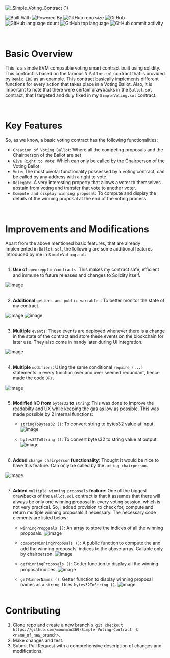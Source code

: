 ![_Simple_Voting_Contract (1)](https://user-images.githubusercontent.com/100613640/166903388-d273b1e4-7874-4312-87a7-062d20a27e82.png)


![Built With](https://img.shields.io/badge/built%20with-SOLIDITY-blueviolet)
![Powered By](https://img.shields.io/badge/powered%20by-ETHEREUM-yellow)
![GitHub repo size](https://img.shields.io/github/repo-size/moonman369/Simple-Voting-contract)
![GitHub](https://img.shields.io/github/license/moonman369/Simple-Voting-Contract)
![GitHub language count](https://img.shields.io/github/languages/count/moonman369/Simple-Voting-Contract)
![GitHub top language](https://img.shields.io/github/languages/top/moonman369/Simple-Voting-Contract)
![GitHub commit activity](https://img.shields.io/github/commit-activity/m/moonman369/Simple-Voting-Contract)

<br>

# Basic Overview

This is a simple EVM compatible voting smart contract built using solidity. This contract is based on the famous `3_Ballot.sol` contract that is provided by  `Remix IDE` as an example.
This contract basically implements different functions for every action that takes place in a Voting Ballot. Also, it is important to note that there were certain drawbacks in the `Ballot.sol` contract, that I targeted and duly fixed in my `SimpleVoting.sol` contract.

<br>

# Key Features

So, as we know, a basic voting contract has the following functionalities:
* `Creation of Voting Ballot`: Where all the competing proposals and the Chairperson of the Ballot are set
* `Give Right to Vote`: Which can only be called by the Chairperson of the Voting Ballot.
* `Vote`: The most pivotal functionality possessed by a voting contract, can be called by any address with a right to vote.
* `Delegate`: A very interesting property that allows a voter to themselves abstain from voting and transfer that vote to another voter.
* `Compute and display winning proposal`: To compute and display the details of the winning proposal at the end of the voting process.


<br>

# Improvements and Modifications

Apart from the above mentioned basic features, that are already implemented in `Ballot.sol`, the following are some additional features introduced by me in `SimpleVoting.sol`: <br><br>
1. **Use of** `openzepplin/contracts`: This makes my contract safe, efficient and immune to future releases and changes to Solidity itself.

![image](https://user-images.githubusercontent.com/100613640/166983183-42c9a9d7-3546-4da8-b339-922384e3b9e9.png)<br><br>

2. **Additional** `getters and public variables`: To better monitor the state of my contract.

![image](https://user-images.githubusercontent.com/100613640/166983407-c6316725-963e-4677-99d4-e2f58cbf3632.png)
![image](https://user-images.githubusercontent.com/100613640/166983541-3bf810cb-5256-46c9-b365-dbfe5d9f0418.png)<br><br>

3. **Multiple** `events`: These events are deployed whenever there is a change in the state of the contract and store these events on the blockchain for later use. They also come in handy later during UI integration.   

![image](https://user-images.githubusercontent.com/100613640/166983953-6392597f-4747-48b7-8bc6-9a77347a6c80.png)<br><br>

4. **Multiple** `modifiers`: Using the same conditional `require (...)` statements in every function over and over seemed redundant, hence made the code `DRY`.

![image](https://user-images.githubusercontent.com/100613640/166987989-1d6acdc1-fa92-42ef-9325-a378c9077503.png)
<br><br>

5. **Modified I/O from** `bytes32` **to** `string`: This was done to improve the readabilty and UX while keeping the gas as low as possible. This was made possible by      2 internal functions:
    * `stringToBytes32 ()`: To convert string to bytes32 value at input.
    ![image](https://user-images.githubusercontent.com/100613640/166984784-b6ae5b2e-745a-4b69-b1d4-037cf9e4accd.png)<br>

    * `bytes32ToString ()`: To convert bytes32 to string value at output.
    ![image](https://user-images.githubusercontent.com/100613640/166984903-9c1d9d2c-a330-46c6-a0c3-19e56c835985.png)<br><br>

6. **Added** `change chairperson` **functionality**: Thought it would be nice to have this feature. Can only be called by the `acting chairperson`.

![image](https://user-images.githubusercontent.com/100613640/166985808-6fad9473-32ef-4a5d-8500-96cdad15885c.png)<br><br>

7. **Added** `multiple winning proposals` **feature**: One of the biggest drawbacks of the `Ballot.sol` contract is that it assumes that there will always be only one winning proposal in every voting session, which is not very practical. So, I added provision to check for, compute and return multiple winning proposals if necessary. The necessary code elements are listed below:
    * `winningProposals []`: An array to store the indices of all the winning proposals.
    ![image](https://user-images.githubusercontent.com/100613640/166986142-b2848b1a-790e-4f56-aff1-0de20ec183e1.png)<br>

    * `computeWinningProposals ()`: A public function to compute the and add the winning proposals' indices to the above array. Callable only by chairperson.
    ![image](https://user-images.githubusercontent.com/100613640/166986536-63656cbf-48cd-4740-8e5e-976cb44ae1c1.png)<br>

    * `getWinningProposals ()`: Getter function to display all the winning proposal indices.
    ![image](https://user-images.githubusercontent.com/100613640/166986903-8033bfc9-d449-41f8-bb91-609c4d801945.png)<br>

    * `getWinnerNames ()`: Getter function to display winning proposal names as a `string`. Uses `bytes32ToString ()`.
    ![image](https://user-images.githubusercontent.com/100613640/166987619-7861573a-9857-4da2-8feb-b067ee24be77.png)<br><br>


# Contributing
1. Clone repo and create a new branch `$ git checkout https://github.com/moonman369/Simple-Voting-Contract -b <name_of_new_branch>`.
2. Make changes and test.
3. Submit Pull Request with a comprehensive description of changes and modifications.
